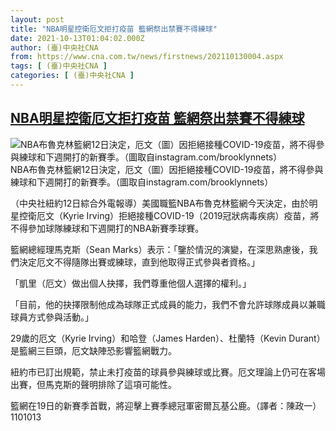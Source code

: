 ```yaml
---
layout: post
title: "NBA明星控衛厄文拒打疫苗 籃網祭出禁賽不得練球"
date: 2021-10-13T01:04:02.000Z
author: (臺)中央社CNA
from: https://www.cna.com.tw/news/firstnews/202110130004.aspx
tags: [ (臺)中央社CNA ]
categories: [ (臺)中央社CNA ]
---
```

<!--1634087042000-->
[NBA明星控衛厄文拒打疫苗 籃網祭出禁賽不得練球](https://www.cna.com.tw/news/firstnews/202110130004.aspx)
------

<div>
<div><div><div style="--aspect-ratio:640/640;"><picture><source media="(max-width: 414px)" data-srcset="https://imgcdn.cna.com.tw/www/WebPhotos/800/20211013/640x640_449220462330.jpg"><source media="(min-width: 413px)" data-srcset="https://imgcdn.cna.com.tw/www/WebPhotos/1024/20211013/640x640_449220462330.jpg"><img class='lazyload' data-src="https://imgcdn.cna.com.tw/www/WebPhotos/800/20211013/640x640_449220462330.jpg" alt="NBA布魯克林籃網12日決定，厄文（圖）因拒絕接種COVID-19疫苗，將不得參與練球和下週開打的新賽季。（圖取自instagram.com/brooklynnets）" data-srcset="https://imgcdn.cna.com.tw/www/WebPhotos/800/20211013/640x640_449220462330.jpg 414w, https://imgcdn.cna.com.tw/www/WebPhotos/1024/20211013/640x640_449220462330.jpg 1024w"></picture></div><div>NBA布魯克林籃網12日決定，厄文（圖）因拒絕接種COVID-19疫苗，將不得參與練球和下週開打的新賽季。（圖取自instagram.com/brooklynnets）</div></div></div><div></div><div><p>（中央社紐約12日綜合外電報導）美國職籃NBA布魯克林籃網今天決定，由於明星控衛厄文（Kyrie Irving）拒絕接種COVID-19（2019冠狀病毒疾病）疫苗，將不得參加球隊練球和下週開打的NBA新賽季球賽。</p><p>籃網總經理馬克斯（Sean Marks）表示：「鑒於情況的演變，在深思熟慮後，我們決定厄文不得隨隊出賽或練球，直到他取得正式參與者資格。」</p><p>「凱里（厄文）做出個人抉擇，我們尊重他個人選擇的權利。」</p><p>「目前，他的抉擇限制他成為球隊正式成員的能力，我們不會允許球隊成員以兼職球員方式參與活動。」</p><p>29歲的厄文（Kyrie Irving）和哈登（James Harden）、杜蘭特（Kevin Durant）是籃網三巨頭，厄文缺陣恐影響籃網戰力。</p><p>紐約市已訂出規範，禁止未打疫苗的球員參與練球或比賽。厄文理論上仍可在客場出賽，但馬克斯的聲明排除了這項可能性。</p><p>籃網在19日的新賽季首戰，將迎擊上賽季總冠軍密爾瓦基公鹿。（譯者：陳政一）1101013</p></div>
</div>
